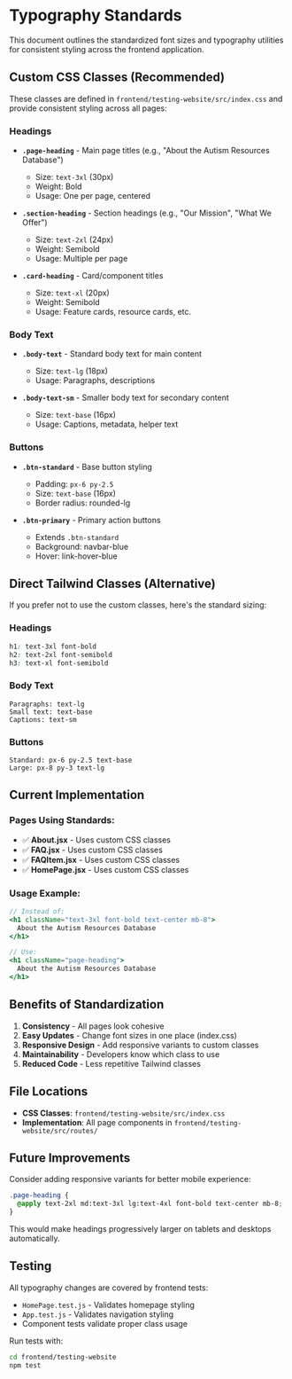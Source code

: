# Typography Standards

This document outlines the standardized font sizes and typography utilities for consistent styling across the frontend application.

## Custom CSS Classes (Recommended)

These classes are defined in `frontend/testing-website/src/index.css` and provide consistent styling across all pages:

### Headings
- **`.page-heading`** - Main page titles (e.g., "About the Autism Resources Database")
  - Size: `text-3xl` (30px)
  - Weight: Bold
  - Usage: One per page, centered

- **`.section-heading`** - Section headings (e.g., "Our Mission", "What We Offer")
  - Size: `text-2xl` (24px)
  - Weight: Semibold
  - Usage: Multiple per page

- **`.card-heading`** - Card/component titles
  - Size: `text-xl` (20px)
  - Weight: Semibold
  - Usage: Feature cards, resource cards, etc.

### Body Text
- **`.body-text`** - Standard body text for main content
  - Size: `text-lg` (18px)
  - Usage: Paragraphs, descriptions

- **`.body-text-sm`** - Smaller body text for secondary content
  - Size: `text-base` (16px)
  - Usage: Captions, metadata, helper text

### Buttons
- **`.btn-standard`** - Base button styling
  - Padding: `px-6 py-2.5`
  - Size: `text-base` (16px)
  - Border radius: rounded-lg

- **`.btn-primary`** - Primary action buttons
  - Extends `.btn-standard`
  - Background: navbar-blue
  - Hover: link-hover-blue

## Direct Tailwind Classes (Alternative)

If you prefer not to use the custom classes, here's the standard sizing:

### Headings
```css
h1: text-3xl font-bold
h2: text-2xl font-semibold
h3: text-xl font-semibold
```

### Body Text
```
Paragraphs: text-lg
Small text: text-base
Captions: text-sm
```

### Buttons
```
Standard: px-6 py-2.5 text-base
Large: px-8 py-3 text-lg
```

## Current Implementation

### Pages Using Standards:
- ✅ **About.jsx** - Uses custom CSS classes
- ✅ **FAQ.jsx** - Uses custom CSS classes
- ✅ **FAQItem.jsx** - Uses custom CSS classes
- ✅ **HomePage.jsx** - Uses custom CSS classes

### Usage Example:

```jsx
// Instead of:
<h1 className="text-3xl font-bold text-center mb-8">
  About the Autism Resources Database
</h1>

// Use:
<h1 className="page-heading">
  About the Autism Resources Database
</h1>
```

## Benefits of Standardization

1. **Consistency** - All pages look cohesive
2. **Easy Updates** - Change font sizes in one place (index.css)
3. **Responsive Design** - Add responsive variants to custom classes
4. **Maintainability** - Developers know which class to use
5. **Reduced Code** - Less repetitive Tailwind classes

## File Locations

- **CSS Classes**: `frontend/testing-website/src/index.css`
- **Implementation**: All page components in `frontend/testing-website/src/routes/`

## Future Improvements

Consider adding responsive variants for better mobile experience:

```css
.page-heading {
  @apply text-2xl md:text-3xl lg:text-4xl font-bold text-center mb-8;
}
```

This would make headings progressively larger on tablets and desktops automatically.

## Testing

All typography changes are covered by frontend tests:
- `HomePage.test.js` - Validates homepage styling
- `App.test.js` - Validates navigation styling
- Component tests validate proper class usage

Run tests with:
```bash
cd frontend/testing-website
npm test
```
